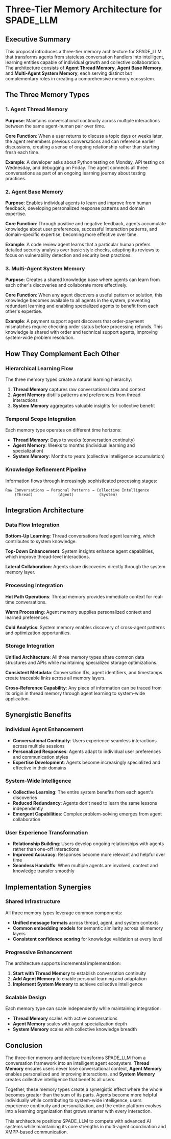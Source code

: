 # Three-Tier Memory Architecture for SPADE_LLM

## Executive Summary

This proposal introduces a three-tier memory architecture for SPADE_LLM that transforms agents from stateless conversation handlers into intelligent, learning entities capable of individual growth and collective collaboration. The architecture consists of **Agent Thread Memory**, **Agent Base Memory**, and **Multi-Agent System Memory**, each serving distinct but complementary roles in creating a comprehensive memory ecosystem.

## The Three Memory Types

### 1. Agent Thread Memory
**Purpose**: Maintains conversational continuity across multiple interactions between the same agent-human pair over time.

**Core Function**: When a user returns to discuss a topic days or weeks later, the agent remembers previous conversations and can reference earlier discussions, creating a sense of ongoing relationship rather than starting fresh each time.

**Example**: A developer asks about Python testing on Monday, API testing on Wednesday, and debugging on Friday. The agent connects all three conversations as part of an ongoing learning journey about testing practices.

### 2. Agent Base Memory  
**Purpose**: Enables individual agents to learn and improve from human feedback, developing personalized response patterns and domain expertise.

**Core Function**: Through positive and negative feedback, agents accumulate knowledge about user preferences, successful interaction patterns, and domain-specific expertise, becoming more effective over time.

**Example**: A code review agent learns that a particular human prefers detailed security analysis over basic style checks, adapting its reviews to focus on vulnerability detection and security best practices.

### 3. Multi-Agent System Memory
**Purpose**: Creates a shared knowledge base where agents can learn from each other's discoveries and collaborate more effectively.

**Core Function**: When any agent discovers a useful pattern or solution, this knowledge becomes available to all agents in the system, preventing redundant learning and enabling specialized agents to benefit from each other's expertise.

**Example**: A payment support agent discovers that order-payment mismatches require checking order status before processing refunds. This knowledge is shared with order and technical support agents, improving system-wide problem resolution.

## How They Complement Each Other

### Hierarchical Learning Flow
The three memory types create a natural learning hierarchy:

1. **Thread Memory** captures raw conversational data and context
2. **Agent Memory** distills patterns and preferences from thread interactions
3. **System Memory** aggregates valuable insights for collective benefit

### Temporal Scope Integration
Each memory type operates on different time horizons:

- **Thread Memory**: Days to weeks (conversation continuity)
- **Agent Memory**: Weeks to months (individual learning and specialization)  
- **System Memory**: Months to years (collective intelligence accumulation)

### Knowledge Refinement Pipeline
Information flows through increasingly sophisticated processing stages:

```
Raw Conversations → Personal Patterns → Collective Intelligence
    (Thread)           (Agent)           (System)
```

## Integration Architecture

### Data Flow Integration
**Bottom-Up Learning**: Thread conversations feed agent learning, which contributes to system knowledge.

**Top-Down Enhancement**: System insights enhance agent capabilities, which improve thread-level interactions.

**Lateral Collaboration**: Agents share discoveries directly through the system memory layer.

### Processing Integration
**Hot Path Operations**: Thread memory provides immediate context for real-time conversations.

**Warm Processing**: Agent memory supplies personalized context and learned preferences.

**Cold Analytics**: System memory enables discovery of cross-agent patterns and optimization opportunities.

### Storage Integration
**Unified Architecture**: All three memory types share common data structures and APIs while maintaining specialized storage optimizations.

**Consistent Metadata**: Conversation IDs, agent identifiers, and timestamps create traceable links across all memory layers.

**Cross-Reference Capability**: Any piece of information can be traced from its origin in thread memory through agent learning to system-wide application.

## Synergistic Benefits

### Individual Agent Enhancement
- **Conversational Continuity**: Users experience seamless interactions across multiple sessions
- **Personalized Responses**: Agents adapt to individual user preferences and communication styles
- **Expertise Development**: Agents become increasingly specialized and effective in their domains

### System-Wide Intelligence
- **Collective Learning**: The entire system benefits from each agent's discoveries
- **Reduced Redundancy**: Agents don't need to learn the same lessons independently
- **Emergent Capabilities**: Complex problem-solving emerges from agent collaboration

### User Experience Transformation
- **Relationship Building**: Users develop ongoing relationships with agents rather than one-off interactions
- **Improved Accuracy**: Responses become more relevant and helpful over time
- **Seamless Handoffs**: When multiple agents are involved, context and knowledge transfer smoothly

## Implementation Synergies

### Shared Infrastructure
All three memory types leverage common components:
- **Unified message formats** across thread, agent, and system contexts
- **Common embedding models** for semantic similarity across all memory layers
- **Consistent confidence scoring** for knowledge validation at every level

### Progressive Enhancement
The architecture supports incremental implementation:
1. **Start with Thread Memory** to establish conversation continuity
2. **Add Agent Memory** to enable personal learning and adaptation
3. **Implement System Memory** to achieve collective intelligence

### Scalable Design
Each memory type can scale independently while maintaining integration:
- **Thread Memory** scales with active conversations
- **Agent Memory** scales with agent specialization depth
- **System Memory** scales with collective knowledge breadth

## Conclusion

The three-tier memory architecture transforms SPADE_LLM from a conversation framework into an intelligent agent ecosystem. **Thread Memory** ensures users never lose conversational context, **Agent Memory** enables personalized and improving interactions, and **System Memory** creates collective intelligence that benefits all users.

Together, these memory types create a synergistic effect where the whole becomes greater than the sum of its parts. Agents become more helpful individually while contributing to system-wide intelligence, users experience continuity and personalization, and the entire platform evolves into a learning organization that grows smarter with every interaction.

This architecture positions SPADE_LLM to compete with advanced AI systems while maintaining its core strengths in multi-agent coordination and XMPP-based communication.